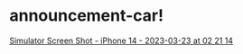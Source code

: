 # announcement-car!
[Simulator Screen Shot - iPhone 14 - 2023-03-23 at 02 21 14](https://user-images.githubusercontent.com/36460315/227286152-38010f6a-422d-4cc5-866e-86bf62d9b5c9.png)
